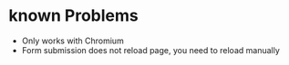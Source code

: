 # known Problems

- Only works with Chromium
- Form submission does not reload page, you need to reload manually
